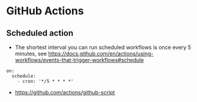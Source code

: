 # GitHub Actions

## Scheduled action

- The shortest interval you can run scheduled workflows is once every 5 minutes, see <https://docs.github.com/en/actions/using-workflows/events-that-trigger-workflows#schedule>

```shell
on:
  schedule:
    - cron: '*/5 * * * *'
```

- <https://github.com/actions/github-script>
